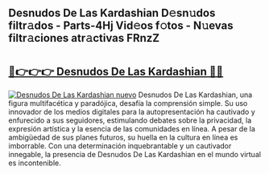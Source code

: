 ## Desnudos De Las Kardashian D𝚎sn𝚞dos filtr𝚊dos - Parts-4Hj Vid𝚎os f𝚘tos - N𝚞evas filtr𝚊ciones atr𝚊ctivas FRnzZ

# <h2><a href="http://mb65lm.tromn.icu/?c=Desnudos+De+Las+Kardashian">🔗👉👉👉 Desnudos De Las Kardashian 🔗🔗</a></h2>

[![Desnudos De Las Kardashian nuevo](https://i.imgur.com/pEAQMta.gif)](http://mb65lm.tromn.icu/?c=Desnudos+De+Las+Kardashian)
Desnudos De Las Kardashian, una figura multifacética y paradójica, desafía la comprensión simple. Su uso innovador de los medios digitales para la autopresentación ha cautivado y enfurecido a sus seguidores, estimulando debates sobre la privacidad, la expresión artística y la esencia de las comunidades en línea. A pesar de la ambigüedad de sus planes futuros, su huella en la cultura en línea es imborrable. Con una determinación inquebrantable y un cautivador innegable, la presencia de Desnudos De Las Kardashian en el mundo virtual es incontenible.
